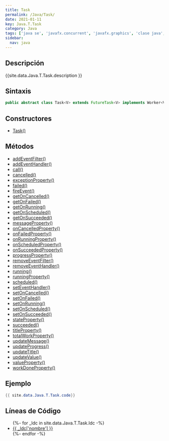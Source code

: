 ```yaml
---
title: Task
permalink: /Java/Task/
date: 2021-01-11
key: Java.T.Task
category: Java
tags: ['java se', 'javafx.concurrent', 'javafx.graphics', 'clase java', 'JavaFX 2.0']
sidebar: 
  nav: java
---
```


## Descripción
{{site.data.Java.T.Task.description }}

## Sintaxis
~~~java
public abstract class Task<V> extends FutureTask<V> implements Worker<V>, EventTarget
~~~

## Constructores
* [Task()](/Java/Task/Task/)

## Métodos
* [addEventFilter()](/Java/Task/addEventFilter)
* [addEventHandler()](/Java/Task/addEventHandler)
* [call()](/Java/Task/call)
* [cancelled()](/Java/Task/cancelled)
* [exceptionProperty()](/Java/Task/exceptionProperty)
* [failed()](/Java/Task/failed)
* [fireEvent()](/Java/Task/fireEvent)
* [getOnCancelled()](/Java/Task/getOnCancelled)
* [getOnFailed()](/Java/Task/getOnFailed)
* [getOnRunning()](/Java/Task/getOnRunning)
* [getOnScheduled()](/Java/Task/getOnScheduled)
* [getOnSucceeded()](/Java/Task/getOnSucceeded)
* [messageProperty()](/Java/Task/messageProperty)
* [onCancelledProperty()](/Java/Task/onCancelledProperty)
* [onFailedProperty()](/Java/Task/onFailedProperty)
* [onRunningProperty()](/Java/Task/onRunningProperty)
* [onScheduledProperty()](/Java/Task/onScheduledProperty)
* [onSucceededProperty()](/Java/Task/onSucceededProperty)
* [progressProperty()](/Java/Task/progressProperty)
* [removeEventFilter()](/Java/Task/removeEventFilter)
* [removeEventHandler()](/Java/Task/removeEventHandler)
* [running()](/Java/Task/running)
* [runningProperty()](/Java/Task/runningProperty)
* [scheduled()](/Java/Task/scheduled)
* [setEventHandler()](/Java/Task/setEventHandler)
* [setOnCancelled()](/Java/Task/setOnCancelled)
* [setOnFailed()](/Java/Task/setOnFailed)
* [setOnRunning()](/Java/Task/setOnRunning)
* [setOnScheduled()](/Java/Task/setOnScheduled)
* [setOnSucceeded()](/Java/Task/setOnSucceeded)
* [stateProperty()](/Java/Task/stateProperty)
* [succeeded()](/Java/Task/succeeded)
* [titleProperty()](/Java/Task/titleProperty)
* [totalWorkProperty()](/Java/Task/totalWorkProperty)
* [updateMessage()](/Java/Task/updateMessage)
* [updateProgress()](/Java/Task/updateProgress)
* [updateTitle()](/Java/Task/updateTitle)
* [updateValue()](/Java/Task/updateValue)
* [valueProperty()](/Java/Task/valueProperty)
* [workDoneProperty()](/Java/Task/workDoneProperty)

## Ejemplo
~~~java
{{ site.data.Java.T.Task.code}}
~~~

## Líneas de Código
<ul>
{%- for _ldc in site.data.Java.T.Task.ldc -%}
   <li>
       <a href="{{_ldc['url'] }}">{{ _ldc['nombre'] }}</a>
   </li>
{%- endfor -%}
</ul>
